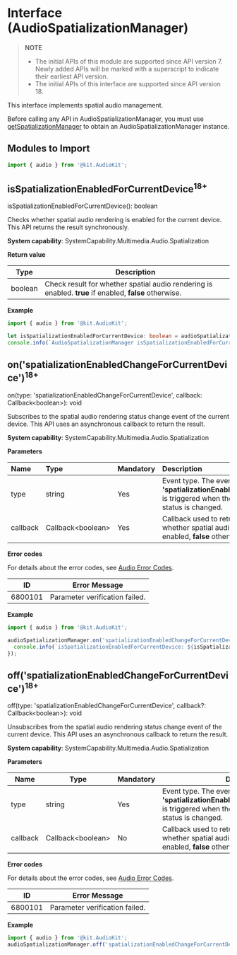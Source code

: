 # Interface (AudioSpatializationManager)
<!--Kit: Audio Kit-->
<!--Subsystem: Multimedia-->
<!--Owner: @songshenke-->
<!--Designer: @caixuejiang; @hao-liangfei; @zhanganxiang-->
<!--Tester: @Filger-->
<!--Adviser: @w_Machine_cc-->

> **NOTE**
>
> - The initial APIs of this module are supported since API version 7. Newly added APIs will be marked with a superscript to indicate their earliest API version.
> - The initial APIs of this interface are supported since API version 18.

This interface implements spatial audio management.

Before calling any API in AudioSpatializationManager, you must use [getSpatializationManager](arkts-apis-audio-AudioManager.md#getspatializationmanager18) to obtain an AudioSpatializationManager instance.

## Modules to Import

```ts
import { audio } from '@kit.AudioKit';
```

## isSpatializationEnabledForCurrentDevice<sup>18+</sup>

isSpatializationEnabledForCurrentDevice(): boolean

Checks whether spatial audio rendering is enabled for the current device. This API returns the result synchronously.

**System capability**: SystemCapability.Multimedia.Audio.Spatialization

**Return value**

| Type                  | Description                                                        |
| ---------------------- | ------------------------------------------------------------ |
| boolean | Check result for whether spatial audio rendering is enabled. **true** if enabled, **false** otherwise.|

**Example**

```ts
import { audio } from '@kit.AudioKit';

let isSpatializationEnabledForCurrentDevice: boolean = audioSpatializationManager.isSpatializationEnabledForCurrentDevice();
console.info(`AudioSpatializationManager isSpatializationEnabledForCurrentDevice: ${isSpatializationEnabledForCurrentDevice}`);
```

## on('spatializationEnabledChangeForCurrentDevice')<sup>18+</sup>

on(type: 'spatializationEnabledChangeForCurrentDevice', callback: Callback<boolean\>): void

Subscribes to the spatial audio rendering status change event of the current device. This API uses an asynchronous callback to return the result.

**System capability**: SystemCapability.Multimedia.Audio.Spatialization

**Parameters**

| Name  | Type                                                | Mandatory| Description                                          |
| :------- | :--------------------------------------------------- | :--- |:---------------------------------------------|
| type     | string | Yes  | Event type. The event **'spatializationEnabledChangeForCurrentDevice'** is triggered when the spatial audio rendering status is changed.|
| callback | Callback<boolean\> | Yes  | Callback used to return the result, indicating whether spatial audio rendering is enabled. **true** if enabled, **false** otherwise.  |

**Error codes**

For details about the error codes, see [Audio Error Codes](errorcode-audio.md).

| ID| Error Message|
| ------- | --------------------------------------------|
| 6800101 | Parameter verification failed. |

**Example**

```ts
import { audio } from '@kit.AudioKit';

audioSpatializationManager.on('spatializationEnabledChangeForCurrentDevice', (isSpatializationEnabledForCurrentDevice: boolean) => {
  console.info(`isSpatializationEnabledForCurrentDevice: ${isSpatializationEnabledForCurrentDevice}`);
});
```

## off('spatializationEnabledChangeForCurrentDevice')<sup>18+</sup>

off(type: 'spatializationEnabledChangeForCurrentDevice', callback?: Callback<boolean\>): void

Unsubscribes from the spatial audio rendering status change event of the current device. This API uses an asynchronous callback to return the result.

**System capability**: SystemCapability.Multimedia.Audio.Spatialization

**Parameters**

| Name  | Type                                               | Mandatory| Description                                      |
| -------- | --------------------------------------------------- | ---- | ------------------------------------------ |
| type     | string | Yes  | Event type. The event **'spatializationEnabledChangeForCurrentDevice'** is triggered when the spatial audio rendering status is changed.|
| callback | Callback<boolean\> | No  | Callback used to return the result, indicating whether spatial audio rendering is enabled. **true** if enabled, **false** otherwise.  |

**Error codes**

For details about the error codes, see [Audio Error Codes](errorcode-audio.md).

| ID| Error Message|
| ------- | --------------------------------------------|
| 6800101 | Parameter verification failed. |

**Example**

```ts
import { audio } from '@kit.AudioKit';
audioSpatializationManager.off('spatializationEnabledChangeForCurrentDevice');
```
